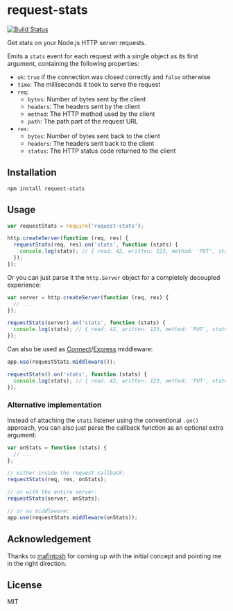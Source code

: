 # request-stats

[![Build Status](https://travis-ci.org/watson/request-stats.png)](https://travis-ci.org/watson/request-stats)

Get stats on your Node.js HTTP server requests.

Emits a `stats` event for each request with a single object as its first
argument, containing the following properties:

- `ok`: `true` if the connection was closed correctly and `false` otherwise
- `time`: The milliseconds it took to serve the request
- `req`:
  - `bytes`: Number of bytes sent by the client
  - `headers`: The headers sent by the client
  - `method`: The HTTP method used by the client
  - `path`: The path part of the request URL
- `res`:
  - `bytes`: Number of bytes sent back to the client
  - `headers`: The headers sent back to the client
  - `status`: The HTTP status code returned to the client

## Installation

```
npm install request-stats
```

## Usage

```javascript
var requestStats = require('request-stats');

http.createServer(function (req, res) {
  requestStats(req, res).on('stats', function (stats) {
    console.log(stats); // { read: 42, written: 123, method: 'PUT', status: 200 }
  });
});
```

Or you can just parse it the `http.Server` object for a completely
decoupled experience:

```javascript
var server = http.createServer(function (req, res) {
  // ...
});

requestStats(server).on('stats', function (stats) {
  console.log(stats); // { read: 42, written: 123, method: 'PUT', status: 200 }
});
```

Can also be used as [Connect](https://github.com/senchalabs/connect)/[Express](http://expressjs.com/) middleware:

```javascript
app.use(requestStats.middleware());

requestStats().on('stats', function (stats) {
  console.log(stats); // { read: 42, written: 123, method: 'PUT', status: 200 }
});
```

### Alternative implementation

Instead of attaching the `stats` listener using the conventional `.on()` approach, you can also just parse the callback function as an optional extra argument:

```javascript
var onStats = function (stats) {
  // ...
};

// either inside the request callback:
requestStats(req, res, onStats);

// or with the entire server:
requestStats(server, onStats);

// or as middleware:
app.use(requestStats.middleware(onStats));
```

## Acknowledgement

Thanks to [mafintosh](https://github.com/mafintosh) for coming up with
the initial concept and pointing me in the right direction.

## License

MIT
